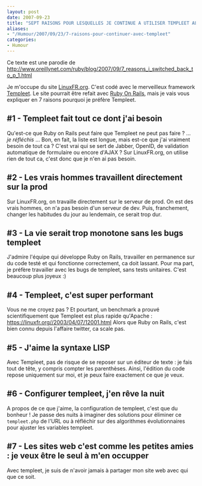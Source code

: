 ```yaml
---
layout: post
date: 2007-09-23
title: "SEPT RAISONS POUR LESQUELLES JE CONTINUE A UTILISER TEMPLEET ALORS QUE JE POURRAIS UTILISER RUBY ON RAILS"
aliases:
- "/Humour/2007/09/23/7-raisons-pour-continuer-avec-templeet"
categories:
- Humour
---
```

Ce texte est une parodie de http://www.oreillynet.com/ruby/blog/2007/09/7_reasons_i_switched_back_to_p_1.html

Je m'occupe du site [LinuxFR.org](http://linuxfr.org/).
C'est codé avec le merveilleux framework [Templeet](http://templeet.org/).
Le site pourrait être refait avec [Ruby On Rails](http://rubyonrails.com/),
mais je vais vous expliquer en 7 raisons pourquoi je préfère Templeet.

#1 - Templeet fait tout ce dont j'ai besoin
-------------------------------------------

Qu'est-ce que Ruby on Rails peut faire que Templeet ne peut pas faire ?
… _je réfléchis_ …
Bon, en fait, la liste est longue, mais est-ce que j'ai vraiment besoin de tout ca ?
C'est vrai qui se sert de Jabber, OpenID, de validation automatique de formulaire ou encore d'AJAX ?
Sur LinuxFR.org, on utilise rien de tout ca, c'est donc que je n'en ai pas besoin.

#2 - Les vrais hommes travaillent directement sur la prod
---------------------------------------------------------

Sur LinuxFR.org, on travaille directement sur le serveur de prod.
On est des vrais hommes, on n'a pas besoin d'un serveur de dev.
Puis, franchement, changer les habitudes du jour au lendemain, ce serait trop dur.

#3 - La vie serait trop monotone sans les bugs templeet
-------------------------------------------------------

J'admire l'équipe qui développe Ruby on Rails,
travailler en permanence sur du code testé et qui fonctionne correctement, ca doit lassant.
Pour ma part, je préfère travailler avec les bugs de templeet, sans tests unitaires.
C'est beaucoup plus joyeux :)

#4 - Templeet, c'est super performant
-------------------------------------

Vous ne me croyez pas ?
Et pourtant, un benchmark a prouvé scientifiquement que Templeet est plus rapide qu'Apache :
https://linuxfr.org//2003/04/07/12001.html
Alors que Ruby on Rails, c'est bien connu depuis l'affaire twitter, ca scale pas.

#5 - J'aime la syntaxe LISP
---------------------------

Avec Templeet, pas de risque de se reposer sur un éditeur de texte :
je fais tout de tête, y compris compter les parenthèses.
Ainsi, l'édition du code repose uniquement sur moi, et je peux faire exactement ce que je veux.

#6 - Configurer templeet, j'en rêve la nuit
-------------------------------------------

A propos de ce que j'aime, la configuration de templeet, c'est que du bonheur !
Je passe des nuits à imaginer des solutions pour éliminer ce `templeet.php` de l'URL
ou à réfléchir sur des algorithmes évolutionnaires pour ajuster les variables templeet.

#7 - Les sites web c'est comme les petites amies : je veux être le seul à m'en occupper
---------------------------------------------------------------------------------------

Avec templeet, je suis de n'avoir jamais à partager mon site web avec qui que ce soit.

